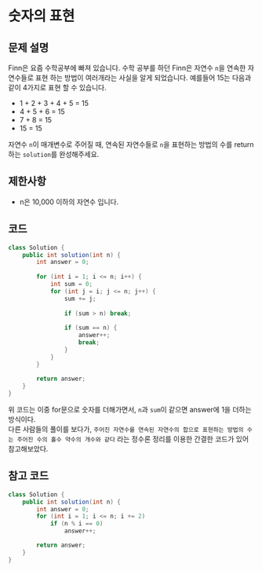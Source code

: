 # 숫자의 표현

## 문제 설명
Finn은 요즘 수학공부에 빠져 있습니다. 수학 공부를 하던 Finn은 자연수 `n`을 연속한 자연수들로 표현 하는 방법이 여러개라는 사실을 알게 되었습니다. 예를들어 15는 다음과 같이 4가지로 표현 할 수 있습니다.

- 1 + 2 + 3 + 4 + 5 = 15
- 4 + 5 + 6 = 15
- 7 + 8 = 15
- 15 = 15

자연수 `n`이 매개변수로 주어질 때, 연속된 자연수들로 `n`을 표현하는 방법의 수를 return하는 `solution`를 완성해주세요.

## 제한사항
- n은 10,000 이하의 자연수 입니다.

## 코드
```java
class Solution {
    public int solution(int n) {
        int answer = 0;
        
        for (int i = 1; i <= n; i++) {
            int sum = 0;
            for (int j = i; j <= n; j++) {
                sum += j;
                
                if (sum > n) break;
                
                if (sum == n) {
                    answer++;
                    break;
                }
            }
        }
        
        return answer;
    }
}
```

위 코드는 이중 for문으로 숫자를 더해가면서, `n`과 `sum`이 같으면 answer에 1을 더하는 방식이다.
<br>
다른 사람들의 풀이를 보다가, `주어진 자연수를 연속된 자연수의 합으로 표현하는 방법의 수는 주어진 수의 홀수 약수의 개수와 같다` 라는 정수론 정리를 이용한 간결한 코드가 있어 참고해보았다.

## 참고 코드
```java
class Solution {
    public int solution(int n) {
        int answer = 0;
        for (int i = 1; i <= n; i += 2)
            if (n % i == 0)
                answer++;

        return answer;
    }
}
```